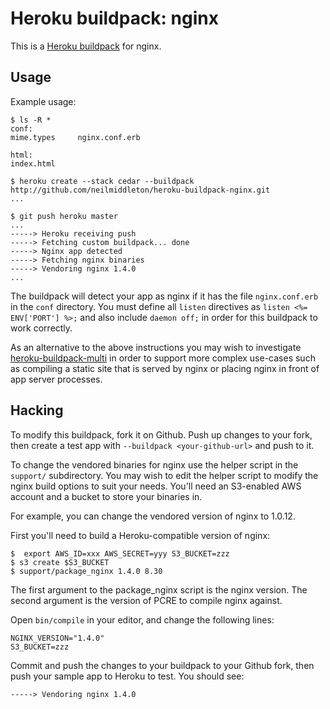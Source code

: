 Heroku buildpack: nginx
=======================

This is a [Heroku buildpack](http://devcenter.heroku.com/articles/buildpack)
for nginx.

Usage
-----

Example usage:

    $ ls -R *
    conf:
    mime.types     nginx.conf.erb

    html:
    index.html

    $ heroku create --stack cedar --buildpack http://github.com/neilmiddleton/heroku-buildpack-nginx.git
    ...

    $ git push heroku master
    ...
    -----> Heroku receiving push
    -----> Fetching custom buildpack... done
    -----> Nginx app detected
    -----> Fetching nginx binaries
    -----> Vendoring nginx 1.4.0
    ...

The buildpack will detect your app as nginx if it has the file
`nginx.conf.erb` in the `conf` directory. You must define all `listen`
directives as `listen <%= ENV['PORT'] %>;` and also include `daemon off;` in
order for this buildpack to work correctly.

As an alternative to the above instructions you may wish to investigate
[heroku-buildpack-multi](https://github.com/ddollar/heroku-buildpack-multi)
in order to support more complex use-cases such as compiling a static site
that is served by nginx or placing nginx in front of app server processes.

Hacking
-------

To modify this buildpack, fork it on Github. Push up changes to your fork, then
create a test app with `--buildpack <your-github-url>` and push to it.

To change the vendored binaries for nginx use the helper script in the
`support/` subdirectory. You may wish to edit the helper script to modify
the nginx build options to suit your needs. You'll need an S3-enabled
AWS account and a bucket to store your binaries in.

For example, you can change the vendored version of nginx to 1.0.12.

First you'll need to build a Heroku-compatible version of nginx:

    $  export AWS_ID=xxx AWS_SECRET=yyy S3_BUCKET=zzz
    $ s3 create $S3_BUCKET
    $ support/package_nginx 1.4.0 8.30

The first argument to the package_nginx script is the nginx version. The
second argument is the version of PCRE to compile nginx against.

Open `bin/compile` in your editor, and change the following lines:

    NGINX_VERSION="1.4.0"
    S3_BUCKET=zzz

Commit and push the changes to your buildpack to your Github fork, then push
your sample app to Heroku to test. You should see:

    -----> Vendoring nginx 1.4.0

